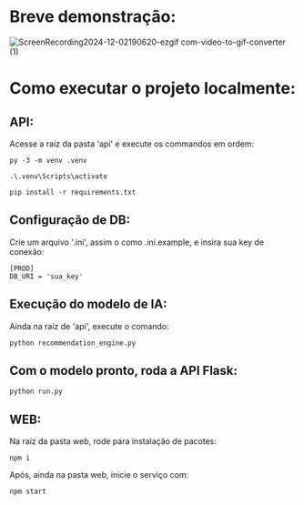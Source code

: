 # Breve demonstração:

![ScreenRecording2024-12-02190620-ezgif com-video-to-gif-converter (1)](https://github.com/user-attachments/assets/09d3810d-c2c3-4908-9e92-67fb2d3f5d2d)

# Como executar o projeto localmente:

## API:

Acesse a raíz da pasta 'api' e execute os commandos em ordem:

```
py -3 -m venv .venv

.\.venv\Scripts\activate

pip install -r requirements.txt
```

## Configuração de DB:

Crie um arquivo '.ini', assim o como .ini.example, e insira sua key de conexão:

```
[PROD]
DB_URI = 'sua_key'
```

## Execução do modelo de IA:

Ainda na raíz de 'api', execute o comando:

```
python recommendation_engine.py
```

## Com o modelo pronto, roda a API Flask:

```
python run.py
```

## WEB:

Na raíz da pasta web, rode para instalação de pacotes:

```
npm i
```

Após, ainda na pasta web, inicie o serviço com:

```
npm start
```
